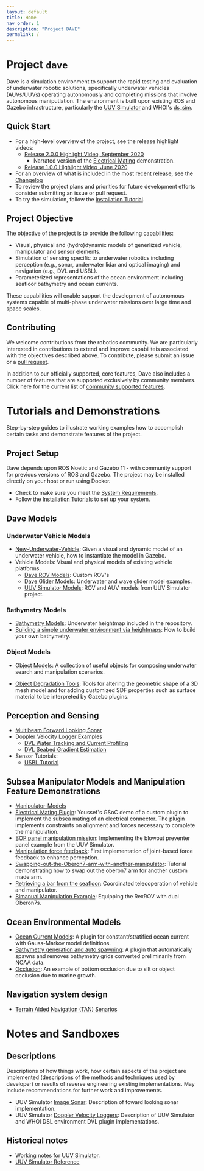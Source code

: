```yaml
---
layout: default
title: Home
nav_order: 1
description: "Project DAVE"
permalink: /
---
```


# Project `dave`

Dave is a simulation environment to support the rapid testing and evaluation of underwater robotic solutions, specifically underwater vehicles (AUVs/UUVs) operating autonomously and completing missions that involve autonomous maniputlation.  The environment is built upon existing ROS and Gazebo infrastructure, particularly the [UUV Simulator](https://github.com/uuvsimulator/) and WHOI's [ds_sim](https://bitbucket.org/whoidsl/ds_sim/src/master/).

## Quick Start

* For a high-level overview of the project, see the release highlight videos:
    * [Release 2.0.0 Highlight Video, September 2020](https://vimeo.com/462024036)
        * Narrated version of the [Electrical Mating](https://vimeo.com/463124725) demonstration.
    * [Release 1.0.0 Highlight Video, June 2020](https://vimeo.com/426414758).
* For an overview of what is included in the most recent release, see the [Changelog](https://github.com/Field-Robotics-Lab/dave/blob/master/Changelog.md)
* To review the project plans and priorities for future development efforts consider submitting an issue or pull request.
* To try the simulation, follow the [Installation Tutorial](/dave/contents/installation/Installation).

## Project Objective

The objective of the project is to provide the following capabilities:

* Visual, physical and (hydro)dynamic models of generlized vehicle, manipulator and sensor elements.
* Simulation of sensing specific to underwater robotics including perception (e.g., sonar, underwater lidar and optical imaging) and navigation (e.g., DVL and USBL).
* Parameterized representations of the ocean environment including seafloor bathymetry and ocean currents.

These capabilities will enable support the development of autonomous systems capable of multi-phase underwater missions over large time and space scales.

## Contributing

We welcome contributions from the robotics community. We are particularly interested in contributions to extend and improve capabiliteis associated with the objectives described above. To contribute, please submit an issue or a [pull request](https://github.com/Field-Robotics-Lab/dave/pulls).

In addition to our officially supported, core features, Dave also includes a number of features that are supported exclusively by community members. Click here for the current list of [community supported features](Community-Supported-Features).

# Tutorials and Demonstrations

Step-by-step guides to illustrate working examples how to accomplish certain tasks and demonstrate features of the project.

## Project Setup

Dave depends upon ROS Noetic and Gazebo 11 - with community support for previous versions of ROS and Gazebo.  The project may be installed directly on your host or run using Docker.

* Check to make sure you meet the [System Requirements](contents/installation/System-Requirements).
* Follow the [Installation Tutorials](/dave/contents/installation/Installation) to set up your system.

## Dave Models

### Underwater Vehicle Models

* [New-Underwater-Vehicle](contents/dave_models/New-Underwater-Vehicle): Given a visual and dynamic model of an underwater vehicle, how to instantiate the model in Gazebo.
* Vehicle Models: Visual and physical models of existing vehicle platforms.
    * [Dave ROV Models](contents/dave_models/vehicle_examples): Custom ROV's
    * [Dave Glider Models](contents/dave_models/Glider-Models): Underwater and wave glider model examples.
    * [UUV Simulator Models](contents/dave_models/uuv_sim_vehicles): ROV and AUV models from UUV Simulator project.

### Bathymetry Models

* [Bathymetry Models](contents/dave_models/Bathymetry-Models): Underwater heightmap included in the repository.
* [Building a simple underwater environment via heightmaps](contents/dave_models/Building-a-simple-underwater-environment-via-heightmaps): How to build your own bathymetry.

### Object Models

* [Object Models](contents/dave_models/Dave-Object-Models): A collection of useful objects for composing underwater search and manipulation scenarios.

* [Object Degradation Tools](contents/dave_models/Object-Degradation-Tools): Tools for altering the geometric shape of a 3D mesh model and for adding customized SDF properties such as surface material to be interpreted by Gazebo plugins.

## Perception and Sensing

* [Multibeam Forward Looking Sonar](contents/Multibeam-Forward-Looking-Sonar)
* [Doppler Velocity Logger Examples](contents/whn_dvl_examples)
    * [DVL Water Tracking and Current Profiling](contents/DVL-Water-Tracking)
    * [DVL Seabed Gradient Estimation](contents/DVL-Seabed-Gradient)
* Sensor Tutorials:
    * [USBL Tutorial](contents/usbl_tutorial)

## Subsea Manipulator Models and Manipulation Feature Demonstrations

* [Manipulator-Models](contents/Manipulator-Models)
* [Electrical Mating Plugin](contents/Electrical-Plug-Mating-Plugin): Youssef's GSoC demo of a custom plugin to implement the subsea mating of an electrical connector.  The plugin implements constraints on alignment and forces necessary to complete the manipulation.
* [BOP panel manipulation mission](contents/BOP-Panel-Manipulation-Mission): Implementing the blowout preventer panel example from the UUV Simulator.
* [Manipulation force feedback](contents/Manipulator-Force-Feedback): First implementation of joint-based force feedback to enhance perception.
* [Swapping-out-the-Oberon7-arm-with-another-manipulator](contents/Swapping-out-the-Oberon7-arm-with-another-manipulator): Tutorial demonstrating how to swap out the oberon7 arm for another custom made arm.
* [Retrieving a bar from the seafloor](contents/Teleop-Bar-Retrieval): Coordinated telecoperation of vehicle and manipulator.
* [Bimanual Manipulation Example](contents/Bimanual-Manipulation-Setup-and-Examples): Equipping the RexROV with dual Oberon7s.

## Ocean Environmental Models

* [Ocean Current Models](contents/Ocean-Current):  A plugin for constant/stratified ocean current with Gauss-Markov model definitions.
* [Bathymetry generation and auto spawning](contents/Bathymetry-Integration): A plugin that automatically spawns and removes bathymetry grids converted preliminarily from NOAA data.
* [Occlusion](contents/Occlusion): An example of bottom occlusion due to silt or object occlusion due to marine growth.

## Navigation system design
* [Terrain Aided Navigation (TAN) Senarios](contents/Terrain-Aided-Navigation-(TAN)-Senarios)

# Notes and Sandboxes

## Descriptions
Descriptions of how things work, how certain aspects of the project are implemented (descriptions of the methods and techniques used by developer) or results of reverse engineering existing implementations.  May include recommendations for further work and improvements.

* UUV Simulator [Image Sonar](contents/image_sonar_description): Description of foward looking sonar implementation.
* UUV Simulator [Doppler Velocity Loggers](contents/dvl_description): Description of UUV Simulator and WHOI DSL environment DVL plugin implementations.

## Historical notes

* [Working notes for UUV Simulator](contents/Notes).
* [UUV Simulator Reference](contents/installation/uuv_simulator_reference)







